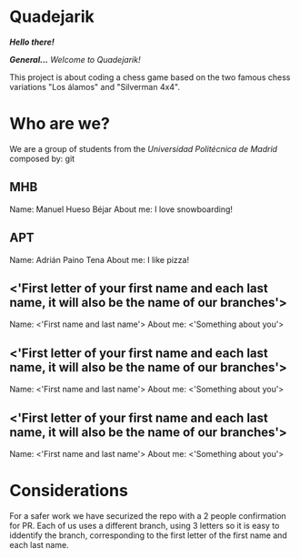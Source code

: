 # Quadejarik
***Hello there!***

***General...*** *Welcome to Quadejarik!*

This project is about coding a chess game based on the two famous chess variations "Los álamos" and "Silverman 4x4".


# Who are we?
We are a group of students from the *Universidad Politécnica de Madrid* composed by:
git 
## MHB
Name: Manuel Hueso Béjar
About me: I love snowboarding!

## APT
Name: Adrián Paino Tena
About me: I like pizza!

## <'First letter of your first name and each last name, it will also be the name of our branches'>
Name: <'First name and last name'>
About me: <'Something about you'>

## <'First letter of your first name and each last name, it will also be the name of our branches'>
Name: <'First name and last name'>
About me: <'Something about you'>

## <'First letter of your first name and each last name, it will also be the name of our branches'>
Name: <'First name and last name'>
About me: <'Something about you'>

# Considerations
For a safer work we have securized the repo with a 2 people confirmation for PR.
Each of us uses a different branch, using 3 letters so it is easy to iddentify the branch, corresponding to the first letter of the first name and each last name.
